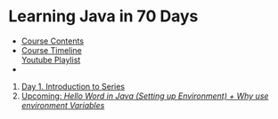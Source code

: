 # Learning Java in 70 Days
<ul>
 <li>
<a href="https://cutt.ly/learn_java_course_outline">Course Contents</a></li>
<li>
<a href="https://cutt.ly/learn_java_timeline">Course Timeline </a>
 </li>
 <a href="https://cutt.ly/redirect_github_to_learn_java_in_70_days">Youtube Playlist</a>
<li>
 </ul>
<ol>
 <li><a href="https://cutt.ly/learn_java_day_01">Day 1. Introduction to Series</a></li>
 <li><a href="https://cutt.ly/learn_java_day_01">Upcoming:<em> Hello Word in Java (Setting up Environment) + Why use environment Variables</em></a></li>
</ol>
